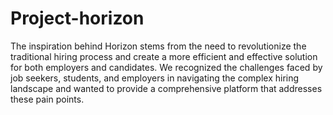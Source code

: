 # Project-horizon

The inspiration behind Horizon stems from the need to revolutionize the traditional hiring process and create a more efficient and effective solution for both employers and candidates. We recognized the challenges faced by job seekers, students, and employers in navigating the complex hiring landscape and wanted to provide a comprehensive platform that addresses these pain points.

